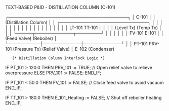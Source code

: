 TEXT-BASED P&ID - DISTILLATION COLUMN (C-101)

  ┌──────────────────────────────────────┐
  │              C-101                  │
  │          (Distillation Column)      │
  │    ┌────────────────────────────┐   │
  │    │                            │   │
  │    │                            │   │
  │    │                            │   │
  │    │                            │   │
  │    │  LT-101        TT-101      │   │
  │    │  (Level Tx)    (Temp Tx)   │   │
  │    └─────┬────────────┬────────┘   │
  │          │            │            │
  │        FV-101        E-101         │
  │     (Feed Valve)   (Reboiler)      │
  └──────────┼────────────┼────────────┘
             │            │
         PT-101        PRV-101
      (Pressure Tx)   (Relief Valve)
             │
         E-102 (Condenser)


       (* Distillation Column Interlock Logic *)

IF PT_101 > 120.0 THEN
    PRV_101 := TRUE;        // Open relief valve to relieve overpressure
ELSE
    PRV_101 := FALSE;
END_IF;

IF PT_101 < 50.0 THEN
    FV_101 := FALSE;        // Close feed valve to avoid vacuum
END_IF;

IF TT_101 > 180.0 THEN
    E_101_Heating := FALSE; // Shut off reboiler heating
END_IF;
